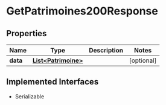

# GetPatrimoines200Response


## Properties

| Name | Type | Description | Notes |
|------------ | ------------- | ------------- | -------------|
|**data** | [**List&lt;Patrimoine&gt;**](Patrimoine.md) |  |  [optional] |


## Implemented Interfaces

* Serializable


